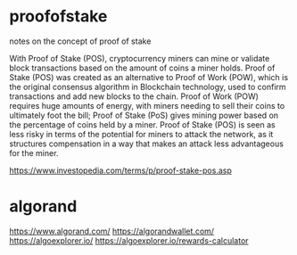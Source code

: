 # proofofstake
notes on the concept of proof of stake

With Proof of Stake (POS), cryptocurrency miners can mine or validate block transactions based on the amount of coins a miner holds.
Proof of Stake (POS) was created as an alternative to Proof of Work (POW), which is the original consensus algorithm in Blockchain technology, used to confirm transactions and add new blocks to the chain.
Proof of Work (POW) requires huge amounts of energy, with miners needing to sell their coins to ultimately foot the bill; Proof of Stake (PoS) gives mining power based on the percentage of coins held by a miner.
Proof of Stake (POS) is seen as less risky in terms of the potential for miners to attack the network, as it structures compensation in a way that makes an attack less advantageous for the miner.

https://www.investopedia.com/terms/p/proof-stake-pos.asp

# algorand
https://www.algorand.com/
https://algorandwallet.com/
https://algoexplorer.io/
https://algoexplorer.io/rewards-calculator

